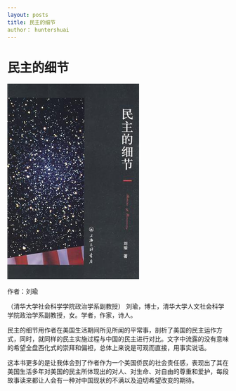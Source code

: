 ```yaml
---
layout: posts
title: 民主的细节
author： huntershuai
---
```


民主的细节
===

<a href="http://book.douban.com/subject/3813669/">
<img src="/images/detail_of_democratic/front_page.jpg" alt="front page"/>
</a>

作者：刘瑜

（清华大学社会科学学院政治学系副教授）
刘瑜，博士，清华大学人文社会科学学院政治学系副教授，女。学者，作家，诗人。

民主的细节用作者在美国生活期间所见所闻的平常事，剖析了美国的民主运作方式，同时，就同样的民主实施过程与中国的民主进行对比。文字中流露的没有意味的希望全盘西化式的崇拜和偏袒，总体上来说是可观而直接，用事实说话。
     
这本书更多的是让我体会到了作者作为一个美国侨民的社会责任感，表现出了其在美国生活多年对美国的民主所体现出的对人、对生命、对自由的尊重和爱护，每段故事读来都让人会有一种对中国现状的不满以及迫切希望改变的期待。


